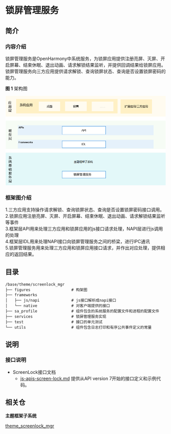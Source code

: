 # 锁屏管理服务

## 简介
### 内容介绍
锁屏管理服务是OpenHarmony中系统服务，为锁屏应用提供注册亮屏、灭屏、开启屏幕、结束休眠、退出动画、请求解锁结果监听，并提供回调结果给锁屏应用。锁屏管理服务向三方应用提供请求解锁、查询锁屏状态、查询是否设置锁屏密码的能力。

**图 1** 架构图

![](figures/subsystem_architecture_zh.png "子系统架构图")

### 框架图介绍 
1.三方应用支持操作请求解锁、查询锁屏状态、查询是否设置锁屏密码接口调用。\
2.锁屏应用注册亮屏、灭屏、开启屏幕、结束休眠、退出动画、请求解锁结果监听等事件 \
3.框架层API用来处理三方应用和锁屏应用的js接口请求处理，NAPI层进行js调用的处理 \
4.框架层IDL用来处理NAPI接口向锁屏管理服务之间的桥梁，进行IPC通讯 \
5.锁屏管理服务用来处理三方应用和锁屏应用接口请求，并作出对应处理，提供相应的返回结果。

## 目录

```
/base/theme/screenlock_mgr
├── figures                  # 构架图
├── frameworks
│   ├── js/napi              # js接口解析成napi接口
│   └── native               # 对客户端提供的接口
├── sa_profile               # 组件包含的系统服务的配置文件和进程的配置文件
├── services                 # 锁屏管理服务实现
├── test                     # 接口的单元测试
└── utils                    # 组件包含日志打印和有序公共事件定义的常量
```

## 说明

### 接口说明

-   ScreenLock接口文档
    -   [js-apis-screen-lock.md](https://gitee.com/openharmony/docs/blob/master/zh-cn/application-dev/reference/apis/js-apis-screen-lock.md) 提供从API version 7开始的接口定义和示例代码。

## 相关仓

**主题框架子系统**

[theme\_screenlock_mgr](https://gitee.com/openharmony/theme_screenlock_mgr)

